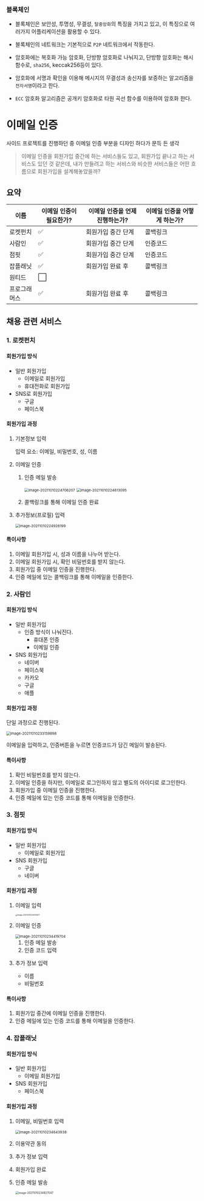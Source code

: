 ### 블록체인

- 블록체인은 보안성, 투명성, 무결성, `탈중앙화`의 특징을 가지고 있고, 이 특징으로 여러가지 어플리케이션을 활용할 수 있다.

- 블록체인의 네트워크는 기본적으로 `P2P` 네트워크에서 작동한다.
- 암호화에는 복호화 가능 암호화, 단방향 암호화로 나눠지고, 단방향 암호화는 해시함수로, `sha256`, keccak256등이 있다.
- 암호화에 서명과 확인을 이용해 메시지의 무결성과 송신자를 보증하는 알고리즘을 `전자서명`이라고 한다.
- `ECC` 암호화 알고리즘은 공개키 암호화로 타원 곡선 함수를 이용하여 암호화 한다.





# 이메일 인증

사이드 프로젝트를 진행하던 중 이메일 인증 부분을 디자인 하다가 문득 든 생각

> 이메일 인증을 회원가입 중간에 하는 서비스들도 있고, 회원가입 끝나고 하는 서비스도 있던 것 같은데, 내가 만들려고 하는 서비스와 비슷한 서비스들은 어떤 흐름으로 회원가입을 설계해놓았을까?



## 요약

| 이름         | 이메일 인증이 필요한가? | 이메일 인증을 언제 진행하는가? | 이메일 인증을 어떻게 하는가? |
| ------------ | ----------------------- | ------------------------------ | ---------------------------- |
| 로켓펀치     | ✅                       | 회원가입 중간 단계             | 콜백링크                     |
| 사람인       | ✅                       | 회원가입 중간 단계             | 인증코드                     |
| 점핏         | ✅                       | 회원가입 중간 단계             | 인증코드                     |
| 잡플래닛     | ✅                       | 회원가입 완료 후               | 콜백링크                     |
| 원티드       | ⬜                       |                                |                              |
| 프로그래머스 | ✅                       | 회원가입 완료 후               | 콜백링크                     |





## 채용 관련 서비스

### 1. 로켓펀치

#### 회원가입 방식

- 일반 회원가입
  - 이메일로 회원가입
  - 휴대전화로 회원가입
- SNS로 회원가입
  - 구글
  - 페이스북



#### 회원가입 과정

1. 기본정보 입력

   입력 요소: 이메일, 비밀번호, 성, 이름

2. 이메일 인증

   1. 인증 메일 발송

      <img src="README.assets/image-20211010224706207.png" alt="image-20211010224706207" style="zoom: 67%;" />

      <img src="README.assets/image-20211010224613095.png" alt="image-20211010224613095" style="zoom: 67%;" />

   2. 콜백링크를 통해 이메일 인증 완료

3. 추가정보(프로필) 입력

   <img src="README.assets/image-20211010224926199.png" alt="image-20211010224926199" style="zoom:67%;" />



#### 특이사항

1. 이메일 회원가입 시, 성과 이름을 나누어 받는다.
2. 이메일 회원가입 시, 확인 비밀번호를 받지 않는다.
3. 회원가입 중 이메일 인증을 진행한다.
4. 인증 메일에 있는 콜백링크를 통해 이메일을 인증한다.



### 2. 사람인

#### 회원가입 방식

- 일반 회원가입
  - 인증 방식이 나눠진다.
    - 휴대폰 인증
    - 이메일 인증
- SNS 회원가입
  - 네이버
  - 페이스북
  - 카카오
  - 구글
  - 애플



#### 회원가입 과정

단일 과정으로 진행된다.

<img src="README.assets/image-20211010233159898.png" alt="image-20211010233159898" style="zoom:67%;" />

이메일을 입력하고, 인증버튼을 누르면 인증코드가 담긴 메일이 발송된다.

#### 특이사항

1. 확인 비밀번호를 받지 않는다.
2. 이메일 인증을 하지만, 이메일로 로그인하지 않고 별도의 아이디로 로그인한다.
3. 회원가입 중 이메일 인증을 진행한다.
4. 인증 메일에 있는 인증 코드를 통해 이메일을 인증한다.



### 3. 점핏

#### 회원가입 방식

- 일반 회원가입
  - 이메일로 회원가입
- SNS 회원가입
  - 구글
  - 네이버



#### 회원가입 과정

1. 이메일 입력

   <img src="README.assets/image-20211010234125871.png" alt="image-20211010234125871" style="zoom: 33%;" />

2. 이메일 인증

   <img src="README.assets/image-20211010234419704.png" alt="image-20211010234419704" style="zoom: 67%;" />

   1. 인증 메일 발송
   2. 인증 코드 입력

3. 추가 정보 입력

   - 이름
   - 비밀번호



#### 특이사항

1. 회원가입 중간에 이메일 인증을 진행한다.
2. 인증 메일에 있는 인증 코드를 통해 이메일을 인증한다.



### 4. 잡플래닛

#### 회원가입 방식

- 일반 회원가입
  - 이메일 회원가입
- SNS 회원가입
  - 페이스북



#### 회원가입 과정

1. 이메일, 비밀번호 입력

   <img src="README.assets/image-20211010234643938.png" alt="image-20211010234643938" style="zoom: 67%;" />

2. 이용약관 동의

3. 추가 정보 입력

4. 회원가입 완료

5. 인증 메일 발송

   <img src="README.assets/image-20211010234927047.png" alt="image-20211010234927047" style="zoom: 50%;" />
















































